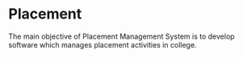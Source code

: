# Placement
The main objective of Placement Management System is to develop software which manages placement activities in college.
